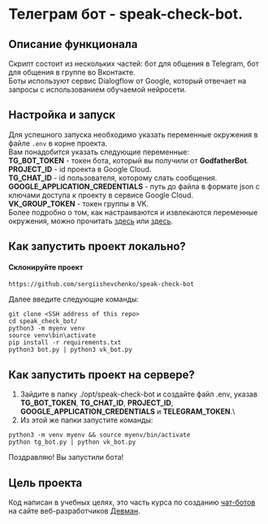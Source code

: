 # Телеграм бот - speak-check-bot.

## Описание функционала
Скрипт состоит из нескольких частей: бот для общения в Telegram, бот для общения в группе во Вконтакте.\
Боты используют сервис Dialogflow от Google, который отвечает на запросы с использованием обучаемой нейросети.


## Настройка и запуск
Для успешного запуска необходимо указать переменные окружения в файле `.env` в корне проекта.\
Вам понадобится указать следующие переменные:\
**TG_BOT_TOKEN** - токен бота, который вы получили от **GodfatherBot**.\
**PROJECT_ID** - id проекта в Google Cloud.\
**TG_CHAT_ID** - id пользователя, которому слать сообщения.\
**GOOGLE_APPLICATION_CREDENTIALS** - путь до файла в формате json с ключами доступа к проекту в сервисе Google Cloud.\
**VK_GROUP_TOKEN** - токен группы в VK.\
Более подробно о том, как настраиваются и извлекаются переменные окружения, можно прочитать [здесь](https://pypi.org/project/environs/) или [здесь](https://docs.djangoproject.com/en/4.1/ref/settings/).

## Как запустить проект локально?
#### Склонируйте проект
```
https://github.com/sergiishevchenko/speak-check-bot
```
Далее введите следующие команды:
```
git clone <SSH address of this repo>
cd speak_check_bot/
python3 -m myenv venv
source venv\bin\activate
pip install -r requirements.txt
python3 bot.py | python3 vk_bot.py
```
## Как запустить проект на сервере?
1. Зайдите в папку ./opt/speak-check-bot и создайте файл .env, указав **TG_BOT_TOKEN**, **TG_CHAT_ID**, **PROJECT_ID**, **GOOGLE_APPLICATION_CREDENTIALS** и **TELEGRAM_TOKEN**.\
2. Из этой же папки запустите команды:
```
python3 -m venv myenv && source myenv/bin/activate
python tg_bot.py | python vk_bot.py
```
Поздравляю! Вы запустили бота!

## Цель проекта

Код написан в учебных целях, это часть курса по созданию [чат-ботов](https://dvmn.org/modules/chat-bots/)
на сайте веб-разработчиков [Девман](https://dvmn.org/api/docs/).
